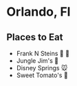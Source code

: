 # Orlando, Fl

## Places to Eat

- Frank N Steins :beer: :hotdog:
- Jungle Jim's :hamburger:
- Disney Springs :mouse:
- Sweet Tomato's :tomato:

